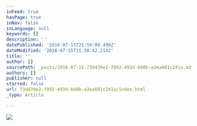 ```yaml
---
inFeed: true
hasPage: true
inNav: false
inLanguage: null
keywords: []
description: ''
datePublished: '2016-07-15T21:59:08.490Z'
dateModified: '2016-07-15T21:58:42.214Z'
title: ''
author: []
sourcePath: _posts/2016-07-15-73d439e2-f092-493d-bb0b-a3ea601c241a.md
authors: []
publisher: null
starred: false
url: 73d439e2-f092-493d-bb0b-a3ea601c241a/index.html
_type: Article

---
```

![](https://the-grid-user-content.s3-us-west-2.amazonaws.com/d297ec6f-8d49-464b-820e-98db4b8dc4c1.jpg)